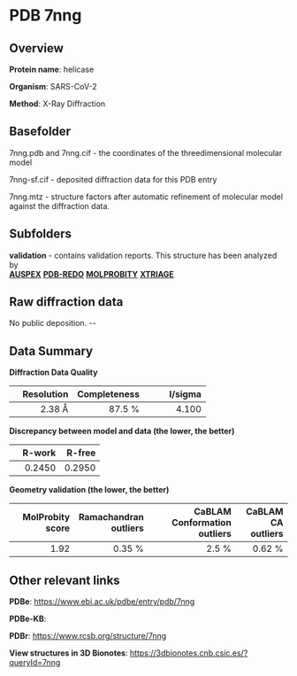 # PDB 7nng

## Overview

**Protein name**: helicase

**Organism**: SARS-CoV-2

**Method**: X-Ray Diffraction



## Basefolder

7nng.pdb and 7nng.cif - the coordinates of the threedimensional molecular model

7nng-sf.cif - deposited diffraction data for this PDB entry

7nng.mtz - structure factors after automatic refinement of molecular model against the diffraction data.

## Subfolders





**validation** - contains validation reports. This structure has been analyzed by <br>[**AUSPEX**](https://github.com/thorn-lab/coronavirus_structural_task_force/tree/master/pdb/helicase/SARS-CoV-2/7nng/validation/auspex) [**PDB-REDO**](https://github.com/thorn-lab/coronavirus_structural_task_force/tree/master/pdb/helicase/SARS-CoV-2/7nng/validation/pdb-redo) [**MOLPROBITY**](https://github.com/thorn-lab/coronavirus_structural_task_force/tree/master/pdb/helicase/SARS-CoV-2/7nng/validation/molprobity) [**XTRIAGE**](https://github.com/thorn-lab/coronavirus_structural_task_force/blob/master/pdb/helicase/SARS-CoV-2/7nng/validation/Xtriage_output.log)   



## Raw diffraction data

No public deposition. --<br> 

## Data Summary
**Diffraction Data Quality**

|   | Resolution | Completeness| I/sigma |
|---|-------------:|----------------:|--------------:|
|   |2.38 Å|87.5  %|<img width=50/>4.100|

**Discrepancy between model and data (the lower, the better)**

|   | **R-work**| **R-free**   
|---|-------------:|----------------:|           
||  0.2450|  0.2950|

**Geometry validation (the lower, the better)**

|   |**MolProbity<br>score**| **Ramachandran<br>outliers** | **CaBLAM<br>Conformation outliers** | **CaBLAM<br>CA outliers** |
|---|-------------:|----------------:|----------------:|----------------:|
||  1.92|  0.35 %|2.5 %|0.62 %|

 

 



## Other relevant links 
**PDBe**:  https://www.ebi.ac.uk/pdbe/entry/pdb/7nng

**PDBe-KB**:  
 
**PDBr**: https://www.rcsb.org/structure/7nng 

**View structures in 3D Bionotes**: https://3dbionotes.cnb.csic.es/?queryId=7nng

